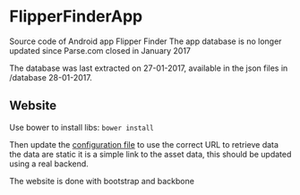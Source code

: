 # FlipperFinderApp
Source code of Android app Flipper Finder
The app database is no longer updated since Parse.com closed in January 2017

The database was last extracted on 27-01-2017, available in the json files in /database 28-01-2017.

## Website
Use bower to install libs:
`bower install`

Then update the [configuration file](www/public/js/config.js) to use the correct URL to retrieve data
the data are static it is a simple link to the asset data, this should be updated using a real backend.


The website is done with bootstrap and backbone

